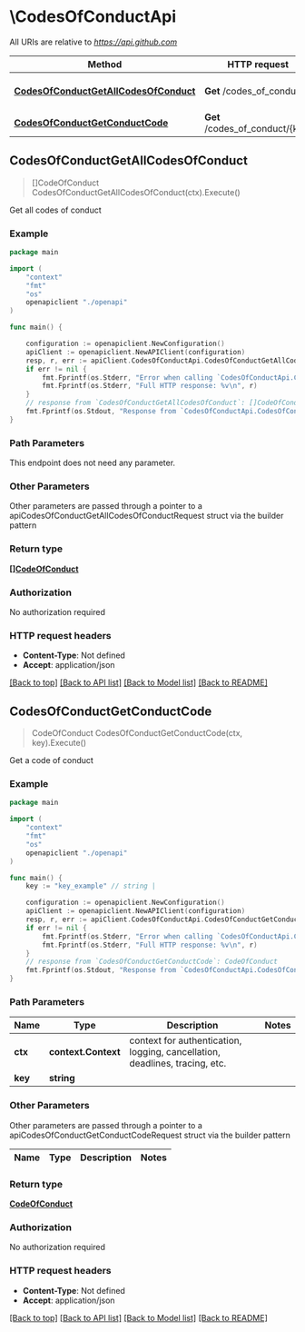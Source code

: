# \CodesOfConductApi

All URIs are relative to *https://api.github.com*

Method | HTTP request | Description
------------- | ------------- | -------------
[**CodesOfConductGetAllCodesOfConduct**](CodesOfConductApi.md#CodesOfConductGetAllCodesOfConduct) | **Get** /codes_of_conduct | Get all codes of conduct
[**CodesOfConductGetConductCode**](CodesOfConductApi.md#CodesOfConductGetConductCode) | **Get** /codes_of_conduct/{key} | Get a code of conduct



## CodesOfConductGetAllCodesOfConduct

> []CodeOfConduct CodesOfConductGetAllCodesOfConduct(ctx).Execute()

Get all codes of conduct



### Example

```go
package main

import (
    "context"
    "fmt"
    "os"
    openapiclient "./openapi"
)

func main() {

    configuration := openapiclient.NewConfiguration()
    apiClient := openapiclient.NewAPIClient(configuration)
    resp, r, err := apiClient.CodesOfConductApi.CodesOfConductGetAllCodesOfConduct(context.Background()).Execute()
    if err != nil {
        fmt.Fprintf(os.Stderr, "Error when calling `CodesOfConductApi.CodesOfConductGetAllCodesOfConduct``: %v\n", err)
        fmt.Fprintf(os.Stderr, "Full HTTP response: %v\n", r)
    }
    // response from `CodesOfConductGetAllCodesOfConduct`: []CodeOfConduct
    fmt.Fprintf(os.Stdout, "Response from `CodesOfConductApi.CodesOfConductGetAllCodesOfConduct`: %v\n", resp)
}
```

### Path Parameters

This endpoint does not need any parameter.

### Other Parameters

Other parameters are passed through a pointer to a apiCodesOfConductGetAllCodesOfConductRequest struct via the builder pattern


### Return type

[**[]CodeOfConduct**](CodeOfConduct.md)

### Authorization

No authorization required

### HTTP request headers

- **Content-Type**: Not defined
- **Accept**: application/json

[[Back to top]](#) [[Back to API list]](../README.md#documentation-for-api-endpoints)
[[Back to Model list]](../README.md#documentation-for-models)
[[Back to README]](../README.md)


## CodesOfConductGetConductCode

> CodeOfConduct CodesOfConductGetConductCode(ctx, key).Execute()

Get a code of conduct



### Example

```go
package main

import (
    "context"
    "fmt"
    "os"
    openapiclient "./openapi"
)

func main() {
    key := "key_example" // string | 

    configuration := openapiclient.NewConfiguration()
    apiClient := openapiclient.NewAPIClient(configuration)
    resp, r, err := apiClient.CodesOfConductApi.CodesOfConductGetConductCode(context.Background(), key).Execute()
    if err != nil {
        fmt.Fprintf(os.Stderr, "Error when calling `CodesOfConductApi.CodesOfConductGetConductCode``: %v\n", err)
        fmt.Fprintf(os.Stderr, "Full HTTP response: %v\n", r)
    }
    // response from `CodesOfConductGetConductCode`: CodeOfConduct
    fmt.Fprintf(os.Stdout, "Response from `CodesOfConductApi.CodesOfConductGetConductCode`: %v\n", resp)
}
```

### Path Parameters


Name | Type | Description  | Notes
------------- | ------------- | ------------- | -------------
**ctx** | **context.Context** | context for authentication, logging, cancellation, deadlines, tracing, etc.
**key** | **string** |  | 

### Other Parameters

Other parameters are passed through a pointer to a apiCodesOfConductGetConductCodeRequest struct via the builder pattern


Name | Type | Description  | Notes
------------- | ------------- | ------------- | -------------


### Return type

[**CodeOfConduct**](CodeOfConduct.md)

### Authorization

No authorization required

### HTTP request headers

- **Content-Type**: Not defined
- **Accept**: application/json

[[Back to top]](#) [[Back to API list]](../README.md#documentation-for-api-endpoints)
[[Back to Model list]](../README.md#documentation-for-models)
[[Back to README]](../README.md)

